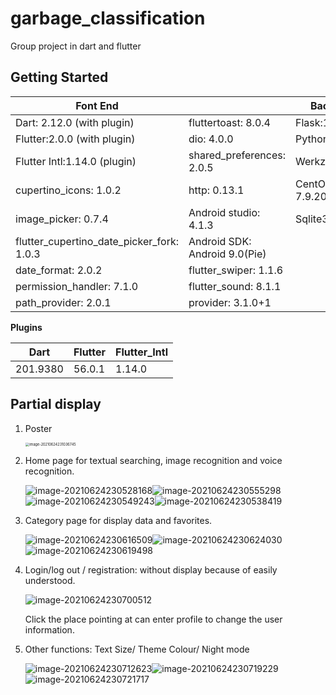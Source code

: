 # garbage_classification

Group project in dart and flutter

## Getting Started

| Font End                                  |                                | Back End         |
| ----------------------------------------- | ------------------------------ | ---------------- |
| Dart: 2.12.0 (with plugin)                | fluttertoast: 8.0.4            | Flask:1.1.2      |
| Flutter:2.0.0 (with plugin)               | dio: 4.0.0                     | Python:3.6.9     |
| Flutter Intl:1.14.0 (plugin)              | shared_preferences: 2.0.5      | Werkzeug:1.0.1   |
| cupertino_icons: 1.0.2                    | http: 0.13.1                   | CentOS: 7.9.2009 |
| image_picker: 0.7.4                       | Android  studio: 4.1.3         | Sqlite3: 3.7.17  |
| flutter_cupertino_date_picker_fork: 1.0.3 | Android  SDK: Android 9.0(Pie) |                  |
| date_format: 2.0.2                        | flutter_swiper:  1.1.6         |                  |
| permission_handler: 7.1.0                 | flutter_sound: 8.1.1           |                  |
| path_provider: 2.0.1                      | provider:  3.1.0+1             |                  |

**Plugins**

| Dart     | Flutter | Flutter_Intl |
| -------- | ------- | ------------ |
| 201.9380 | 56.0.1  | 1.14.0       |

## Partial display

1. Poster

   <img src="C:\Users\ADMIN\AppData\Roaming\Typora\typora-user-images\image-20210624231036745.png" alt="image-20210624231036745" style="zoom: 40%;" />

2. Home page for textual searching, image recognition and voice recognition.

    ![image-20210624230528168](C:\Users\ADMIN\AppData\Roaming\Typora\typora-user-images\image-20210624230528168.png)![image-20210624230555298](C:\Users\ADMIN\AppData\Roaming\Typora\typora-user-images\image-20210624230555298.png)![image-20210624230549243](C:\Users\ADMIN\AppData\Roaming\Typora\typora-user-images\image-20210624230549243.png)![image-20210624230538419](C:\Users\ADMIN\AppData\Roaming\Typora\typora-user-images\image-20210624230538419.png)

2. Category page for display data and favorites.

     ![image-20210624230616509](C:\Users\ADMIN\AppData\Roaming\Typora\typora-user-images\image-20210624230616509.png)![image-20210624230624030](C:\Users\ADMIN\AppData\Roaming\Typora\typora-user-images\image-20210624230624030.png)![image-20210624230619498](C:\Users\ADMIN\AppData\Roaming\Typora\typora-user-images\image-20210624230619498.png)

3. Login/log out / registration: without display because of easily understood.

    ![image-20210624230700512](C:\Users\ADMIN\AppData\Roaming\Typora\typora-user-images\image-20210624230700512.png)

   Click the place pointing at can enter profile to change the user information.

4. Other functions: Text Size/ Theme Colour/ Night mode

   ![image-20210624230712623](C:\Users\ADMIN\AppData\Roaming\Typora\typora-user-images\image-20210624230712623.png)![image-20210624230719229](C:\Users\ADMIN\AppData\Roaming\Typora\typora-user-images\image-20210624230719229.png)![image-20210624230721717](C:\Users\ADMIN\AppData\Roaming\Typora\typora-user-images\image-20210624230721717.png)

​     

